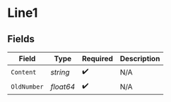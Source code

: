 # Line1


## Fields

| Field              | Type               | Required           | Description        |
| ------------------ | ------------------ | ------------------ | ------------------ |
| `Content`          | *string*           | :heavy_check_mark: | N/A                |
| `OldNumber`        | *float64*          | :heavy_check_mark: | N/A                |
